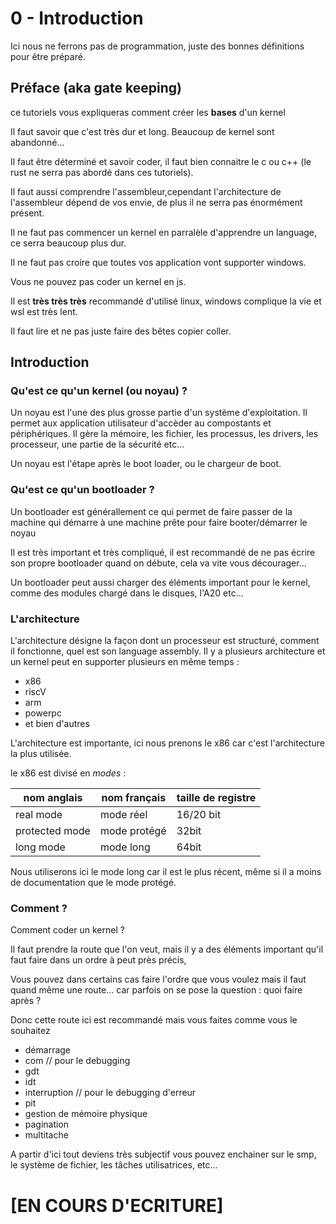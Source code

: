 # 0 - Introduction
Ici nous ne ferrons pas de programmation, juste des bonnes définitions pour être préparé.

## Préface (aka gate keeping)
ce tutoriels vous expliqueras comment créer les __bases__ d'un kernel




Il faut savoir que c'est très dur et long. Beaucoup de kernel sont abandonné... 

Il faut être déterminé et savoir coder, il faut bien connaitre le c ou c++ (le rust ne serra pas abordé dans ces tutoriels).

Il faut aussi comprendre l'assembleur,cependant  l'architecture de l'assembleur dépend de vos envie, de plus il ne serra pas énormément présent.

Il ne faut pas commencer un kernel en parralèle d'apprendre un language, ce serra beaucoup plus dur.

Il ne faut pas croire que toutes vos application vont supporter windows.
    
Vous ne pouvez pas coder un kernel en js.

Il est __très très très__ recommandé d'utilisé linux, windows complique la vie et wsl est très lent.

Il faut lire et ne pas juste faire des bêtes copier coller.

## Introduction

### Qu'est ce qu'un kernel (ou noyau) ?

Un noyau est l'une des plus grosse partie d'un système d'exploitation. Il permet aux application utilisateur d'accèder au compostants et périphériques. Il gère la mémoire, les fichier, les processus, les drivers, les processeur,  une partie de la sécurité etc...

Un noyau est l'étape après le boot loader, ou le chargeur de boot.

### Qu'est ce qu'un bootloader ?

Un bootloader est générallement ce qui permet de faire passer de la machine qui démarre à une machine prête pour faire booter/démarrer le noyau 

Il est très important et très compliqué, il est recommandé de ne pas écrire son propre bootloader quand on débute, cela va vite vous décourager...

Un bootloader peut aussi charger des éléments important pour le kernel, comme des modules chargé dans le disques, l'A20 etc...
### L'architecture 

L'architecture désigne la façon dont un processeur est structuré, comment il fonctionne, quel est son language assembly. 
Il y a plusieurs architecture et un kernel peut en supporter plusieurs en même temps : 

- x86 
- riscV
- arm
- powerpc
- et bien d'autres

L'architecture est importante, ici nous prenons le x86 car c'est l'architecture la plus utilisée.

le x86 est divisé en *modes* : 


| nom anglais   |nom français   |taille de registre
|------------   |-------------  |-
|real mode      |mode réel      |16/20 bit
|protected mode |mode protégé   |32bit
|long mode      |mode long      |64bit

Nous utiliserons ici le mode long car il est le plus récent, même si il a moins de documentation que le mode protégé.


### Comment ?
Comment coder un kernel ? 

Il faut prendre la route que l'on veut, mais il y a des éléments important qu'il faut faire dans un ordre à peut près précis,

Vous pouvez dans certains cas faire l'ordre que vous voulez mais il faut quand même une route... car parfois on se pose la question : quoi faire après ? 

Donc cette route ici est recommandé mais vous faites comme vous le souhaitez 


- démarrage
- com // pour le debugging 
- gdt
- idt
- interruption  // pour le debugging d'erreur
- pit 
- gestion de mémoire physique
- pagination 
- multitache 

A partir d'ici tout deviens très subjectif vous pouvez enchainer sur le smp, le système de fichier, les tâches utilisatrices, etc...

# [EN COURS D'ECRITURE]
